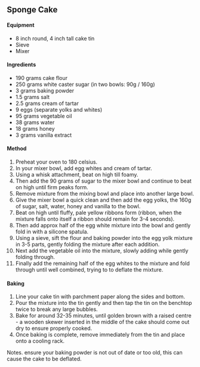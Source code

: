 ## Sponge Cake

#### Equipment

* 8 inch round, 4 inch tall cake tin
* Sieve
* Mixer


#### Ingredients

* 190 grams cake flour
* 250 grams white caster sugar (in two bowls: 90g / 160g)
* 3 grams baking powder
* 1.5 grams salt
* 2.5 grams cream of tartar
* 9 eggs (separate yolks and whites)
* 95 grams vegetable oil
* 38 grams water
* 18 grams honey
* 3 grams vanilla extract


#### Method

1. Preheat your oven to 180 celsius.
1. In your mixer bowl, add egg whites and cream of tartar.
1. Using a whisk attachment, beat on high till foamy.
1. Then add the 90 grams of sugar to the mixer bowl and continue to beat on high until firm peaks form.
1. Remove mixture from the mixing bowl and place into another large bowl.
1. Give the mixer bowl a quick clean and then add the egg yolks, the 160g of sugar, salt, water, honey and vanilla to the bowl.
1. Beat on high until fluffy, pale yellow ribbons form (ribbon, when the mixture falls onto itself a ribbon should remain for 3-4 seconds).
1. Then add approx half of the egg white mixture into the bowl and gently fold in with a silicone spatula.
1. Using a sieve, sift the flour and baking powder into the egg yolk mixture in 3-5 parts, gently folding the mixture after each addition.
1. Next add the vegetable oil into the mixture, slowly adding while gently folding through.
1. Finally add the remaining half of the egg whites to the mixture and fold through until well combined, trying to to deflate the mixture.


#### Baking

1. Line your cake tin with parchment paper along the sides and bottom.
1. Pour the mixture into the tin gently and then tap the tin on the benchtop twice to break any large bubbles.
1. Bake for around 32-35 minutes, until golden brown with a raised centre - a wooden skewer inserted in the middle of the cake should come out dry to ensure properly cooked.
1. Once baking is complete, remove immediately from the tin and place onto a cooling rack.


Notes. ensure your baking powder is not out of date or too old, this can cause the cake to be deflated.
